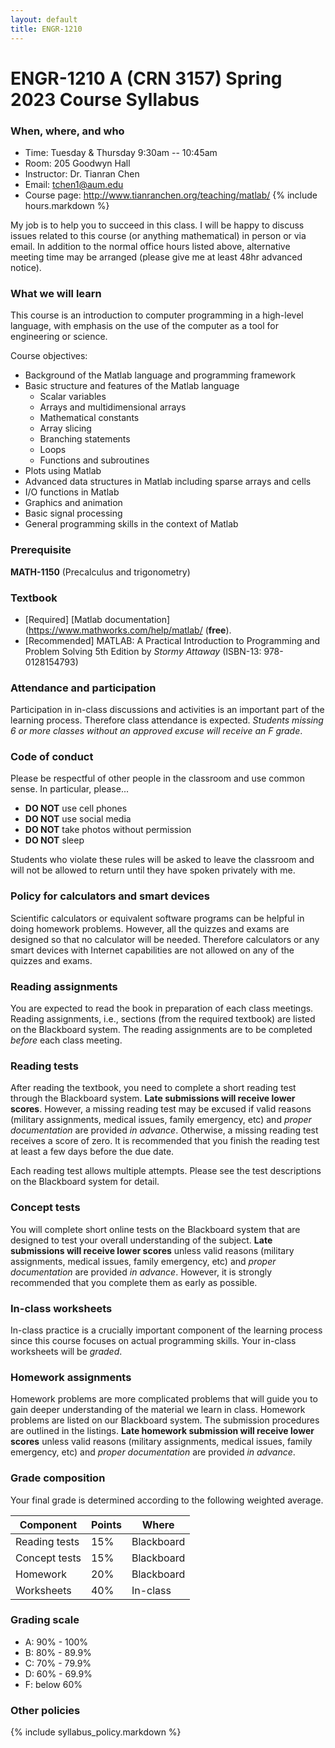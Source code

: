 ```yaml
---
layout: default
title: ENGR-1210
---
```


# ENGR-1210 A (CRN 3157) Spring 2023 Course Syllabus

### When, where, and who

* Time: Tuesday & Thursday 9:30am -- 10:45am
* Room: 205 Goodwyn Hall
* Instructor: Dr. Tianran Chen
* Email: <tchen1@aum.edu>
* Course page: <http://www.tianranchen.org/teaching/matlab/>
{% include hours.markdown %}

My job is to help you to succeed in this class.
I will be happy to discuss issues related to this course
(or anything mathematical) in person or via email.
In addition to the normal office hours listed above,
alternative meeting time may be arranged
(please give me at least 48hr advanced notice).

### What we will learn

This course is an introduction to computer programming in a high-level language,
with emphasis on the use of the computer as a tool for engineering or science.

Course objectives:

* Background of the Matlab language and programming framework
* Basic structure and features of the Matlab language
  - Scalar variables
  - Arrays and multidimensional arrays
  - Mathematical constants
  - Array slicing
  - Branching statements
  - Loops
  - Functions and subroutines
* Plots using Matlab
* Advanced data structures in Matlab including sparse arrays and cells
* I/O functions in Matlab
* Graphics and animation
* Basic signal processing
* General programming skills in the context of Matlab

### Prerequisite

__MATH-1150__ (Precalculus and trigonometry)

### Textbook

- [Required] [Matlab documentation](https://www.mathworks.com/help/matlab/ (__free__).
- [Recommended] MATLAB: A Practical Introduction to Programming and Problem Solving 5th Edition by _Stormy Attaway_ (ISBN-13: 978-0128154793)

### Attendance and participation

Participation in in-class discussions and activities is an important part
of the learning process.
Therefore class attendance is expected.
_Students missing 6 or more classes without an approved excuse
will receive an F grade_.

### Code of conduct

Please be respectful of other people in the classroom and use common sense.
In particular, please...

* __DO NOT__ use cell phones
* __DO NOT__ use social media
* __DO NOT__ take photos without permission
* __DO NOT__ sleep

Students who violate these rules will be asked to leave the classroom
and will not be allowed to return until they have spoken privately with me.

### Policy for calculators and smart devices

Scientific calculators or equivalent software programs can be helpful in
doing homework problems.
However, all the quizzes and exams are designed so that no calculator will be needed.
Therefore calculators or any smart devices with Internet capabilities
are not allowed on any of the quizzes and exams.

### Reading assignments

You are expected to read the book in preparation of each class meetings.
Reading assignments, i.e., sections (from the required textbook) are listed
on the Blackboard system.
The reading assignments are to be completed _before_ each class meeting.

### Reading tests

After reading the textbook, you need to complete a short reading test
through the Blackboard system.
__Late submissions will receive lower scores__.
However, a missing reading test may be excused if valid reasons
(military assignments, medical issues, family emergency, etc)
and _proper documentation_ are provided _in advance_.
Otherwise, a missing reading test receives a score of zero.
It is recommended that you finish the reading test at least a few days
before the due date.

Each reading test allows multiple attempts.
Please see the test descriptions on the Blackboard system for detail.

### Concept tests

You will complete short online tests on the Blackboard system
that are designed to test your overall understanding of the subject.
__Late submissions will receive lower scores__
unless valid reasons
(military assignments, medical issues, family emergency, etc)
and _proper documentation_ are provided _in advance_.
However, it is strongly recommended that you complete them as early as possible.

### In-class worksheets

In-class practice is a crucially important component of the learning process
since this course focuses on actual programming skills.
Your in-class worksheets will be _graded_.

### Homework assignments

Homework problems are more complicated problems that will
guide you to gain deeper understanding of the material we learn in class.
Homework problems are listed on our Blackboard system.
The submission procedures are outlined in the listings.
__Late homework submission will receive lower scores__
unless valid reasons
(military assignments, medical issues, family emergency, etc)
and _proper documentation_ are provided _in advance_.

<!-- ### Final exam
The final exam is scheduled at 10:45am -- 12:00pm May 2nd. -->

###  <a name="grade"></a> Grade composition
Your final grade is determined according to the following
weighted average.

| Component     | Points | Where      |
|---------------|--------|------------|
| Reading tests | 15%    | Blackboard |
| Concept tests | 15%    | Blackboard |
| Homework      | 20%    | Blackboard |
| Worksheets    | 40%    | In-class   |

### Grading scale

* A: 90% - 100%
* B: 80% - 89.9%
* C: 70% - 79.9%
* D: 60% - 69.9%
* F: below 60%

### Other policies

{% include syllabus_policy.markdown %}
